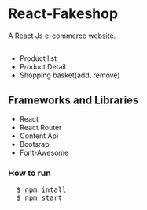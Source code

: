 
# React-Fakeshop

A React Js e-commerce website.

##
- Product list
- Product Detail
- Shopping basket(add, remove)

## Frameworks and Libraries

- React
- React Router
- Content Api
- Bootsrap
- Font-Awesome

### How to run

<pre>
  $ npm intall
  $ npm start
</pre>
